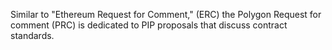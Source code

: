 Similar to "Ethereum Request for Comment," (ERC) the Polygon Request for comment (PRC) is dedicated to PIP proposals that discuss contract standards.
